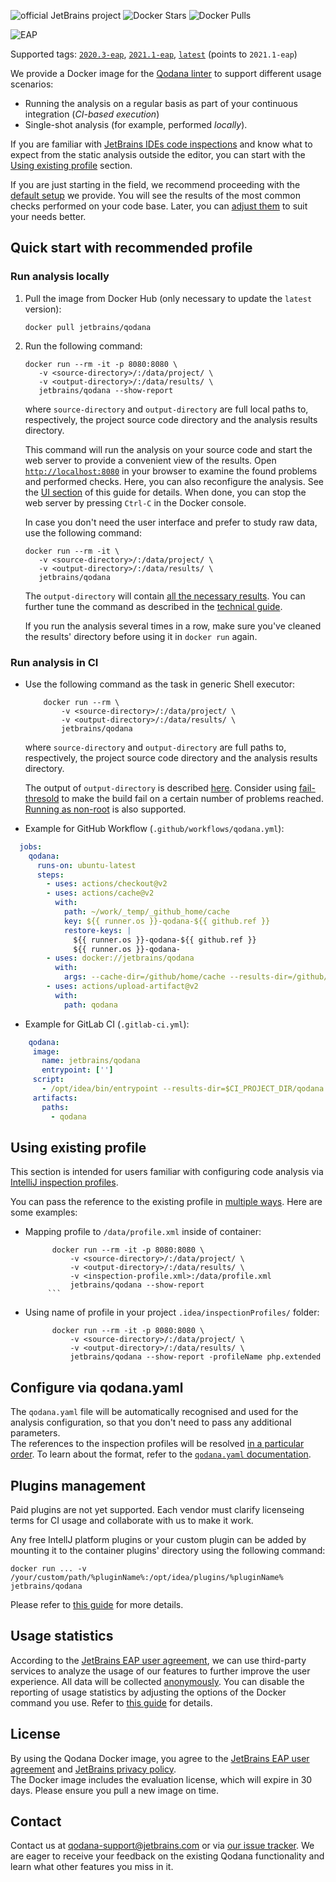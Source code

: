 [//]: # (title: Qodana Docker Image)

![official JetBrains project](https://jb.gg/badges/official-flat-square.svg) ![Docker Stars](https://img.shields.io/docker/stars/jetbrains/qodana.svg) ![Docker Pulls](https://img.shields.io/docker/pulls/jetbrains/qodana.svg)

![EAP](eap-alert.png)

Supported tags: [`2020.3-eap`](https://hub.docker.com/r/jetbrains/qodana/tags?page=1&ordering=last_updated&name=2020.3-eap), [`2021.1-eap`](https://hub.docker.com/r/jetbrains/qodana/tags?page=1&ordering=last_updated&name=2021.1-eap),  [`latest`](https://hub.docker.com/r/jetbrains/qodana/tags?page=1&ordering=last_updated&name=latest) (points to `2021.1-eap`)

We provide a Docker image for the [Qodana linter](about-qodana.md) to support different usage scenarios:
- Running the analysis on a regular basis as part of your continuous integration (*CI-based execution*)
- Single-shot analysis (for example, performed *locally*).

If you are familiar with [JetBrains IDEs code inspections](https://www.jetbrains.com/help/idea/code-inspection.html)
and know what to expect from the static analysis outside the editor, you can start with the [Using existing profile](#Using+existing+profile) section.

If you are just starting in the field, we recommend proceeding with the [default setup](#Quick+start+with+recommended+profile) we provide. You will see the
results of the most common checks performed on your code base. Later, you can [adjust them](#Configure+via+qodana.yaml) to suit your needs better.

## Quick start with recommended profile

### Run analysis locally

1) Pull the image from Docker Hub (only necessary to update the `latest` version):

   ```shell
   docker pull jetbrains/qodana
   ```

2) Run the following command:

   ```shell
   docker run --rm -it -p 8080:8080 \
      -v <source-directory>/:/data/project/ \
      -v <output-directory>/:/data/results/ \
      jetbrains/qodana --show-report
   ```

   where `source-directory` and `output-directory` are full local paths to, respectively, the project source code directory and the analysis results directory.

   This command will run the analysis on your source code and start the web server to provide a convenient view of the results. Open [`http://localhost:8080`](http://localhost:8080) in your browser to examine the found problems and performed checks. Here, you can also reconfigure the analysis. See the [UI section](ui-overview.md) of this guide for details. When done, you can stop the web server by pressing `Ctrl-C` in the Docker console.

   In case you don't need the user interface and prefer to study raw data, use the following command:

   ```shell
   docker run --rm -it \
      -v <source-directory>/:/data/project/ \
      -v <output-directory>/:/data/results/ \
      jetbrains/qodana
   ```

   The `output-directory` will contain [all the necessary results](qodana-output.md#Basic+output). You can further tune the command as described in the [technical guide](docker-techs.md).

   If you run the analysis several times in a row, make sure you've cleaned the results' directory before using it in `docker run` again.

### Run analysis in CI

- Use the following command as the task in generic Shell executor:

   ```shell
       docker run --rm \
           -v <source-directory>/:/data/project/ \
           -v <output-directory>/:/data/results/ \
           jetbrains/qodana
   ```

  where `source-directory` and `output-directory` are full paths to, respectively, the project source code directory and the analysis results directory.

  The output of `output-directory` is described [here](qodana-output.md#Basic+output). Consider using [fail-thresold](qodana-yaml.md#Fail+threshold) to make the build fail on a certain number of problems reached. [Running as non-root](docker-techs.md#Run+as+non-root) is also supported.

- Example for GitHub Workflow (`.github/workflows/qodana.yml`):
  
```yaml
  jobs:
    qodana:
      runs-on: ubuntu-latest
      steps:
        - uses: actions/checkout@v2
        - uses: actions/cache@v2
          with:
            path: ~/work/_temp/_github_home/cache
            key: ${{ runner.os }}-qodana-${{ github.ref }}
            restore-keys: |
              ${{ runner.os }}-qodana-${{ github.ref }}
              ${{ runner.os }}-qodana-   
        - uses: docker://jetbrains/qodana
          with:
            args: --cache-dir=/github/home/cache --results-dir=/github/workspace/qodana --save-report --report-dir=/github/workspace/qodana/report
        - uses: actions/upload-artifact@v2
          with:
            path: qodana
  ```

- Example for GitLab CI (`.gitlab-ci.yml`):

```yaml
    qodana:
     image: 
       name: jetbrains/qodana
       entrypoint: ['']
     script:
       - /opt/idea/bin/entrypoint --results-dir=$CI_PROJECT_DIR/qodana --save-report --report-dir=$CI_PROJECT_DIR/qodana/report
     artifacts:
       paths:
         - qodana
```

## Using existing profile

This section is intended for users familiar with configuring code analysis via [IntelliJ inspection profiles](https://www.jetbrains.com/help/idea/customizing-profiles.html).

You can pass the reference to the existing profile in [multiple ways](https://github.com/JetBrains/Qodana/blob/main/Docker/techs.md#order-of-resolving-profile). Here are some examples:

- Mapping profile to `/data/profile.xml` inside of container:

  ```shell
        docker run --rm -it -p 8080:8080 \
            -v <source-directory>/:/data/project/ \
            -v <output-directory>/:/data/results/ \
            -v <inspection-profile.xml>:/data/profile.xml
            jetbrains/qodana --show-report
       ```

- Using name of profile in your project `.idea/inspectionProfiles/` folder:

  ```shell
        docker run --rm -it -p 8080:8080 \
            -v <source-directory>/:/data/project/ \
            -v <output-directory>/:/data/results/ \
            jetbrains/qodana --show-report -profileName php.extended
    ```

## Configure via qodana.yaml

The `qodana.yaml` file will be automatically recognised and used for the analysis configuration, so that you don't need to pass any additional parameters.  
The references to the inspection profiles will be resolved [in a particular order](docker-techs.md#Order+of+resolving+profile). To learn about the format, refer to the [`qodana.yaml` documentation](qodana-yaml.md).

## Plugins management

Paid plugins are not yet supported. Each vendor must clarify licenseing terms for CI usage and collaborate with us to make it work.

Any free IntellJ platform plugins or your custom plugin can be added by mounting it to the container plugins' directory using the following command:

```shell
docker run ... -v /your/custom/path/%pluginName%:/opt/idea/plugins/%pluginName% jetbrains/qodana
```

Please refer to [this guide](docker-techs.md) for more details.

## Usage statistics

According to the [JetBrains EAP user agreement](https://www.jetbrains.com/legal/agreements/user_eap.html), we can use third-party services to analyze the usage of our features to further improve the user experience. All data will be collected [anonymously](https://www.jetbrains.com/company/privacy.html). You can disable the reporting of usage statistics by adjusting the options of the Docker command you use. Refer to [this guide](docker-techs.md) for details.

## License

By using the Qodana Docker image, you agree to the [JetBrains EAP user agreement](https://www.jetbrains.com/legal/agreements/user_eap.html) and [JetBrains privacy policy](https://www.jetbrains.com/company/privacy.html).  
The Docker image includes the evaluation license, which will expire in 30 days. Please ensure you pull a new image on time.

## Contact

Contact us at [qodana-support@jetbrains.com](mailto:qodana-support@jetbrains.com) or via [our issue tracker](https://youtrack.jetbrains.com/newIssue?project=QD). We are eager to receive your feedback on the existing Qodana functionality and learn what other features you miss in it.
